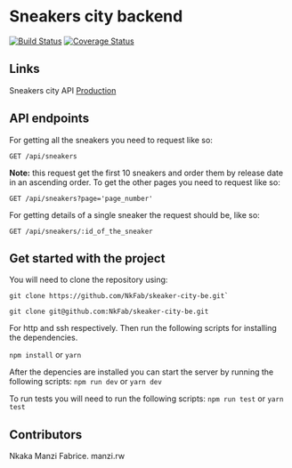 # Sneakers city backend

[![Build Status](https://travis-ci.com/NkFab/skeaker-city-be.svg?branch=develop)](https://travis-ci.com/NkFab/skeaker-city-be)   [![Coverage Status](https://coveralls.io/repos/github/NkFab/skeaker-city-be/badge.svg?branch=develop)](https://coveralls.io/github/NkFab/skeaker-city-be?branch=develop)


## Links

Sneakers city API
[Production](https://sneaker-city-api.herokuapp.com)


## API endpoints

For getting all the sneakers you need to request like so:

    GET /api/sneakers
**Note:** this request get the first 10 sneakers and order them by release date in an ascending order. To get the other pages you need to request like so:

    GET /api/sneakers?page='page_number'
For getting details of a single sneaker the request should be, like so:

    GET /api/sneakers/:id_of_the_sneaker

## Get started with the project

You will need to clone the repository using:

    git clone https://github.com/NkFab/skeaker-city-be.git`
    
    git clone git@github.com:NkFab/skeaker-city-be.git
For http and ssh respectively.
Then run the following scripts for installing the dependencies.

`npm install` or `yarn` 

After the depencies are installed you can start the server by running the following scripts: `npm run dev` or `yarn dev`

To run tests you will need to run the following scripts:
`npm run test` or `yarn test`


## Contributors

Nkaka Manzi Fabrice. manzi.rw